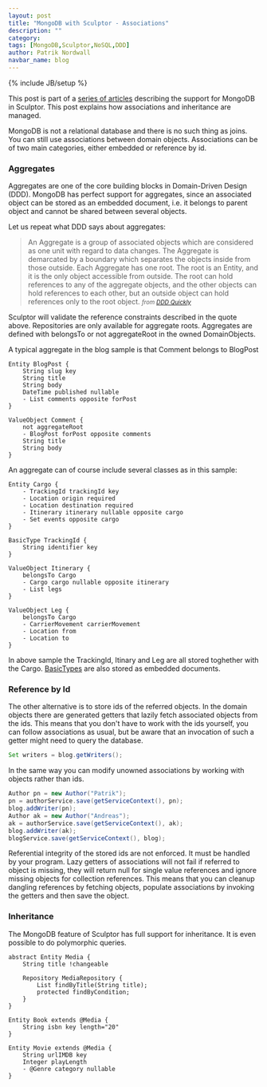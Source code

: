 ```yaml
---
layout: post
title: "MongoDB with Sculptor - Associations"
description: ""
category: 
tags: [MongoDB,Sculptor,NoSQL,DDD]
author: Patrik Nordwall
navbar_name: blog
---
```

{% include JB/setup %}

This post is part of a [series of articles][1] describing the support for MongoDB in Sculptor. This post explains how associations and inheritance are managed.

MongoDB is not a relational database and there is no such thing as joins. You can still use associations between domain objects. Associations can be of two main categories, either embedded or reference by id.


### Aggregates

Aggregates are one of the core building blocks in Domain-Driven Design (DDD). MongoDB has perfect support for aggregates, since an associated object can be stored as an embedded document, i.e. it belongs to parent object and cannot be shared between several objects.

Let us repeat what DDD says about aggregates:

> An Aggregate is a group of associated objects which are considered as one unit with regard to data changes. The Aggregate is demarcated by a boundary which separates the objects inside from those outside. Each Aggregate has one root. The root is an Entity, and it is the only object accessible from outside. The root can hold references to any of the aggregate objects, and the other objects can hold references to each other, but an outside object can hold references only to the root object.
<small>_from [DDD Quickly][3]_</small>

Sculptor will validate the reference constraints described in the quote above. Repositories are only available for aggregate roots. Aggregates are defined with belongsTo or not aggregateRoot in the owned DomainObjects.

A typical aggregate in the blog sample is that Comment belongs to BlogPost

~~~
Entity BlogPost {
    String slug key
    String title
    String body
    DateTime published nullable
    - List comments opposite forPost
}

ValueObject Comment {
    not aggregateRoot
    - BlogPost forPost opposite comments
    String title
    String body
}
~~~

An aggregate can of course include several classes as in this sample:

~~~
Entity Cargo {
    - TrackingId trackingId key
    - Location origin required
    - Location destination required
    - Itinerary itinerary nullable opposite cargo
    - Set events opposite cargo
}

BasicType TrackingId {
    String identifier key
}

ValueObject Itinerary {
    belongsTo Cargo
    - Cargo cargo nullable opposite itinerary
    - List legs
}

ValueObject Leg {
    belongsTo Cargo
    - CarrierMovement carrierMovement
    - Location from
    - Location to
}
~~~

In above sample the TrackingId, Itinary and Leg are all stored toghether with the Cargo. [BasicTypes][2] are also stored as embedded documents.


### Reference by Id

The other alternative is to store ids of the referred objects. In the domain objects there are generated getters that lazily fetch associated objects from the ids. This means that you don't have to work with the ids yourself, you can follow associations as usual, but be aware that an invocation of such a getter might need to query the database.


~~~ java
Set writers = blog.getWriters();
~~~

In the same way you can modify unowned associations by working with objects rather than ids.

~~~ java
Author pn = new Author("Patrik");
pn = authorService.save(getServiceContext(), pn);
blog.addWriter(pn);
Author ak = new Author("Andreas");
ak = authorService.save(getServiceContext(), ak);
blog.addWriter(ak);
blogService.save(getServiceContext(), blog);
~~~

Referential integrity of the stored ids are not enforced. It must be handled by your program. Lazy getters of associations will not fail if referred to object is missing, they will return null for single value references and ignore missing objects for collection references. This means that you can cleanup dangling references by fetching objects, populate associations by invoking the getters and then save the object.


### Inheritance

The MongoDB feature of Sculptor has full support for inheritance. It is even possible to do polymorphic queries.

~~~
abstract Entity Media {
    String title !changeable

    Repository MediaRepository {
        List findByTitle(String title);
        protected findByCondition;
    }
}

Entity Book extends @Media {
    String isbn key length="20"
}

Entity Movie extends @Media {
    String urlIMDB key
    Integer playLength
    - @Genre category nullable
}
~~~

   [1]: /2010/04/27/mongodb-with-sculptor---introduction
   [2]: /2009/08/20/introducing-type
   [3]: http://www.infoq.com/minibooks/domain-driven-design-quickly
